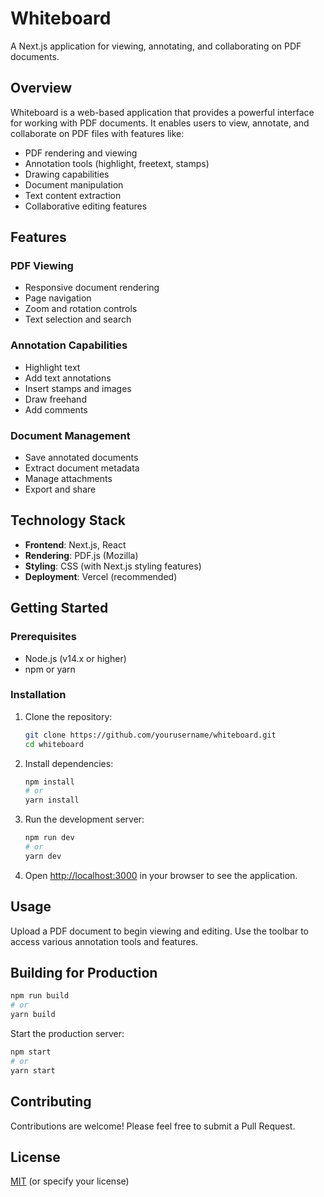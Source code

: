 # Whiteboard

A Next.js application for viewing, annotating, and collaborating on PDF documents.

## Overview

Whiteboard is a web-based application that provides a powerful interface for working with PDF documents. It enables users to view, annotate, and collaborate on PDF files with features like:

- PDF rendering and viewing
- Annotation tools (highlight, freetext, stamps)
- Drawing capabilities
- Document manipulation
- Text content extraction
- Collaborative editing features

## Features

### PDF Viewing
- Responsive document rendering
- Page navigation
- Zoom and rotation controls
- Text selection and search

### Annotation Capabilities
- Highlight text
- Add text annotations
- Insert stamps and images
- Draw freehand
- Add comments

### Document Management
- Save annotated documents
- Extract document metadata
- Manage attachments
- Export and share

## Technology Stack

- **Frontend**: Next.js, React
- **Rendering**: PDF.js (Mozilla)
- **Styling**: CSS (with Next.js styling features)
- **Deployment**: Vercel (recommended)

## Getting Started

### Prerequisites

- Node.js (v14.x or higher)
- npm or yarn

### Installation

1. Clone the repository:
   ```bash
   git clone https://github.com/yourusername/whiteboard.git
   cd whiteboard
   ```

2. Install dependencies:
   ```bash
   npm install
   # or
   yarn install
   ```

3. Run the development server:
   ```bash
   npm run dev
   # or
   yarn dev
   ```

4. Open [http://localhost:3000](http://localhost:3000) in your browser to see the application.

## Usage

Upload a PDF document to begin viewing and editing. Use the toolbar to access various annotation tools and features.

## Building for Production

```bash
npm run build
# or
yarn build
```

Start the production server:
```bash
npm start
# or
yarn start
```

## Contributing

Contributions are welcome! Please feel free to submit a Pull Request.

## License

[MIT](LICENSE) (or specify your license)